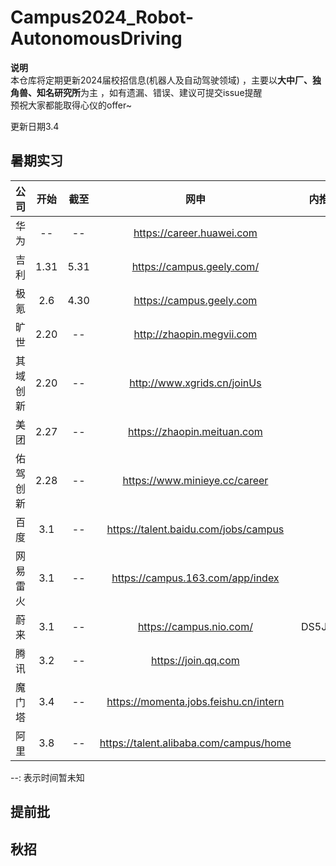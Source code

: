 # Campus2024_Robot-AutonomousDriving
**说明**  
本仓库将定期更新2024届校招信息(机器人及自动驾驶领域)  ，主要以**大中厂、独角兽、知名研究所**为主  ，如有遗漏、错误、建议可提交issue提醒   
预祝大家都能取得心仪的offer~

更新日期3.4

## 暑期实习

| 公司 | 开始 | 截至 | 网申 | 内推码 |
| :----: | :----: | :----: | :----: | :----: |
| 华为 | -- | -- | https://career.huawei.com |  |
| 吉利 | 1.31 | 5.31 | https://campus.geely.com/ |  |
| 极氪 | 2.6 | 4.30 | https://campus.geely.com   |  |
| 旷世 | 2.20 | -- | http://zhaopin.megvii.com |  |
| 其域创新 | 2.20 | -- |http://www.xgrids.cn/joinUs |  |
| 美团 | 2.27 | -- | https://zhaopin.meituan.com |  |
| 佑驾创新 | 2.28 | -- |https://www.minieye.cc/career |  |
| 百度 | 3.1 | -- |https://talent.baidu.com/jobs/campus |  |
| 网易雷火 | 3.1 | -- |https://campus.163.com/app/index |  |
| 蔚来 | 3.1 | -- |https://campus.nio.com/ |DS5JE3U|
| 腾讯 | 3.2 | -- |https://join.qq.com|  |
| 魔门塔 | 3.4 | -- |https://momenta.jobs.feishu.cn/intern|  |
| 阿里 | 3.8 | -- |https://talent.alibaba.com/campus/home|  |

--: 表示时间暂未知 


## 提前批




## 秋招



